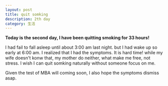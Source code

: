 ```yaml
---
layout: post
title: quit somking 
description: 2th day
category: 生活
---
```



 **Today is the second day, I have been quitting smoking for 33 hours!**
   
      
   I had fail to fall asleep until about 3:00 am last night. but I had wake up so early at 6:00 am. I realized that I had the symptoms. It is hard time! while my wife doesn't konw that, my mother do neither, what make me free, not stress. I wish I can quit somking naturally without someone focus on me. 

   Given the test of MBA will coming soon, I also hope the symptoms dismiss asap.